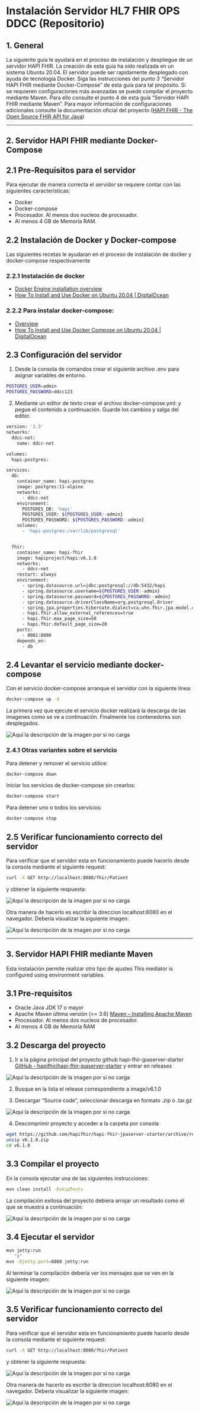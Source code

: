 # Instalación Servidor HL7 FHIR OPS DDCC (Repositorio)

## 1. General

La siguiente guía le ayudará en el proceso de instalación y despliegue de un servidor HAPI FHIR. La creación
de esta guia ha sido realizada en un sistema Ubuntu 20.04. El servidor puede ser rapidamente desplegado 
con ayuda de tecnología Docker. Siga las instrucciones del punto 3 “Servidor HAPI FHIR mediante Docker-Compose”
de esta guía para tal propósito. Si se requieren configuraciones más avanzadas se puede compilar el proyecto 
mediante Maven. Para ello consulte el punto 4 de esta guía “Servidor HAPI FHIR mediante Maven”. Para mayor 
información de configuraciones adicionales consulte la documentación oficial del proyecto ([HAPI FHIR - The Open Source FHIR API for Java](https://hapifhir.io/))

---
## 2. Servidor HAPI FHIR mediante Docker-Compose
## 2.1 Pre-Requisitos para el servidor

Para ejecutar de manera correcta el servidor se requiere contar con las siguientes características:

* Docker 
* Docker-compose
* Procesador. Al menos dos nucleos de procesador.
* Al menos 4 GB de Memoría RAM. 

## 2.2 Instalación de Docker y Docker-compose

Las siguientes recetas le ayudaran en el proceso de instalación de docker y docker-compose respectivamente

### 2.2.1 Instalación de docker

* [Docker Engine installation overview](https://docs.docker.com/engine/install/) 
* [How To Install and Use Docker on Ubuntu 20.04  | DigitalOcean](https://www.digitalocean.com/community/tutorials/how-to-install-and-use-docker-on-ubuntu-20-04) 

### 2.2.2 Para instalar docker-compose:

* [Overview](https://docs.docker.com/compose/install/) 
* [How To Install and Use Docker Compose on Ubuntu 20.04  | DigitalOcean](https://www.digitalocean.com/community/tutorials/how-to-install-and-use-docker-compose-on-ubuntu-20-04) 

## 2.3 Configuración del servidor

1. Desde la consola de comandos crear el siguiente archivo .env para asignar variables de entorno.

```bash
POSTGRES_USER=admin
POSTGRES_PASSWORD=ddcc123
```

2. Mediante un editor de texto crear el archivo docker-compose.yml: y pegue el contenido a continuación. Guarde los cambios y salga del editor.


```bash
version: '3.3'
networks:
  ddcc-net:
    name: ddcc-net

volumes:
  hapi-postgres:

services:
  db:
    container_name: hapi-postgres
    image: postgres:11-alpine
    networks:
      - ddcc-net
    environment:
      POSTGRES_DB: 'hapi'
      POSTGRES_USER: ${POSTGRES_USER:-admin}
      POSTGRES_PASSWORD: ${POSTGRES_PASSWORD:-admin}
    volumes:
      - 'hapi-postgres:/var/lib/postgresql'


  fhir:
    container_name: hapi-fhir
    image: hapiproject/hapi:v6.1.0
    networks:
      - ddcc-net
    restart: always
    environment:
      - spring.datasource.url=jdbc:postgresql://db:5432/hapi
      - spring.datasource.username=${POSTGRES_USER:-admin}
      - spring.datasource.password=${POSTGRES_PASSWORD:-admin}
      - spring.datasource.driverClassName=org.postgresql.Driver
      - spring.jpa.properties.hibernate.dialect=ca.uhn.fhir.jpa.model.dialect.HapiFhirPostgres94Dialect
      - hapi.fhir.allow_external_references=true
      - hapi.fhir.max_page_size=50
      - hapi.fhir.default_page_size=20
    ports:
      - 8081:8080
    depends_on:
      - db
```

## 2.4 Levantar el servicio mediante docker-compose

Con el servicio docker-compose arranque el servidor con la siguiente línea:

```bash
docker-compose up -d
```
La primera vez que ejecute el servicio docker realizará la descarga de las imagenes como se ve a continuación. Finalmente los contenedores son desplegados.

![Aquí la descripción de la imagen por si no carga](https://raw.githubusercontent.com/MikeRider27/ops-mediator/master/ddcc-transactions-mediator/assets/c52f9273-74fe-4032-acd6-cd2c025bf0e2.png?token=GHSAT0AAAAAAB4GIVW33UUXDNQ3D5YDQ4PEY5EWMWA)

### 2.4.1 Otras variantes sobre el servicio

Para detener y remover el servicio utilice:

```bash
docker-compose down
```

Iniciar los servicios de docker-compose sin crearlos:

```bash
docker-compose start
```

Para detener uno o todos los servicios:

```bash
docker-compose stop
```

## 2.5 Verificar funcionamiento correcto del servidor

Para verificar que el servidor esta en funcionamiento puede hacerlo desde la consola mediante el siguiente request:

```bash
curl -X GET http://localhost:8080/fhir/Patient
```

y obtener la siguiente respuesta:

![Aquí la descripción de la imagen por si no carga](https://raw.githubusercontent.com/MikeRider27/ops-mediator/master/ddcc-transactions-mediator/assets/e7d2c681-7657-4326-9045-63d873faece5.png?token=GHSAT0AAAAAAB4GIVW3CHKHQFJBJFQY7LLMY5EWSRA)

Otra manera de hacerlo es escribir la direccion localhost:8080 en el navegador. Debería visualizar la siguiente imagen:

![Aquí la descripción de la imagen por si no carga](https://raw.githubusercontent.com/MikeRider27/ops-mediator/master/ddcc-transactions-mediator/assets/0c894dfc-2007-4261-8d24-10b46b3db267.png?token=GHSAT0AAAAAAB4GIVW3OVAQA5TRNDNEAEMMY5EW37A)

---

## 3. Servidor HAPI FHIR mediante Maven

Esta instalación permite realizar otro tipo de ajustes This mediator is configured using environment variables.

## 3.1 Pre-requisitos

* Oracle Java JDK 17 o mayor
* Apache Maven última versión (>= 3.6) [Maven – Installing Apache Maven](https://maven.apache.org/install.html)
* Procesador. Al menos dos nucleos de procesador.
* Al menos 4 GB de Memoría RAM

## 3.2 Descarga del proyecto

1. Ir a la página principal del proyecto github hapi-fhir-jpaserver-starter [GitHub - hapifhir/hapi-fhir-jpaserver-starter](https://github.com/hapifhir/hapi-fhir-jpaserver-starter)
y entrar en releases

![Aquí la descripción de la imagen por si no carga](https://raw.githubusercontent.com/MikeRider27/ops-mediator/master/ddcc-transactions-mediator/assets/b3b2dcb3-b381-43ad-bd69-1eec83c0216a.png?token=GHSAT0AAAAAAB4GIVW3QSGAJA3PJUKRQQVOY5EXDLA)

2. Busque en la lista el release correspondiente a image/v6.1.0

3. Descargar “Source code”, seleccionar descarga en formato .zip o .tar.gz

![Aquí la descripción de la imagen por si no carga](https://raw.githubusercontent.com/MikeRider27/ops-mediator/master/ddcc-transactions-mediator/assets/9a957001-285c-4ea8-92ac-8eb1c398092c.png?token=GHSAT0AAAAAAB4GIVW3YFQXC5SFVR5ZV7ESY5EXFOQ)

4. Descomprimir proyecto y acceder a la carpeta por consola

```bash
wget https://github.com/hapifhir/hapi-fhir-jpaserver-starter/archive/refs/tags/image/v6.1.0.zip
unzip v6.1.0.zip
cd v6.1.0
```

## 3.3 Compilar el proyecto

En la consola ejecutar una de las siguientes instrucciones:

```bash
mvn clean install -DskipTests
```

La compilación exitosa del proyecto debiera arrojar un resultado como el que se muestra a continuación:

![Aquí la descripción de la imagen por si no carga](https://raw.githubusercontent.com/MikeRider27/ops-mediator/master/ddcc-transactions-mediator/assets/5e484ba4-922b-4617-be31-200756690d56.png?token=GHSAT0AAAAAAB4GIVW2D6MQB544E5XPRQNKY5EXQLA)

## 3.4 Ejecutar el servidor

```bash
mvn jetty:run 
   "o" 
mvn -Djetty.port=8888 jetty:run
```
Al terminar la compilación debería ver los mensajes que se ven en la siguiente imagen:

![Aquí la descripción de la imagen por si no carga](https://raw.githubusercontent.com/MikeRider27/ops-mediator/master/ddcc-transactions-mediator/assets/a7b47d89-d22b-4f5e-b451-88cf6f21e456.png?token=GHSAT0AAAAAAB4GIVW26CNZYTHQXAVNABXEY5EXUCQ)

## 3.5 Verificar funcionamiento correcto del servidor

Para verificar que el servidor esta en funcionamiento puede hacerlo desde la consola mediante el siguiente request:

```bash
curl -X GET http://localhost:8080/fhir/Patient
```

y obtener la siguiente respuesta:

![Aquí la descripción de la imagen por si no carga](https://raw.githubusercontent.com/MikeRider27/ops-mediator/master/ddcc-transactions-mediator/assets/e7d2c681-7657-4326-9045-63d873faece5.png?token=GHSAT0AAAAAAB4GIVW3CHKHQFJBJFQY7LLMY5EWSRA)

Otra manera de hacerlo es escribir la direccion localhost:8080 en el navegador. Debería visualizar la siguiente imagen:

![Aquí la descripción de la imagen por si no carga](https://raw.githubusercontent.com/MikeRider27/ops-mediator/master/ddcc-transactions-mediator/assets/0c894dfc-2007-4261-8d24-10b46b3db267.png?token=GHSAT0AAAAAAB4GIVW3OVAQA5TRNDNEAEMMY5EW37A)
